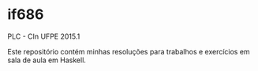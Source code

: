 # if686

PLC - CIn UFPE 2015.1

Este repositório contém minhas resoluções para trabalhos e exercícios em sala de aula em Haskell.
